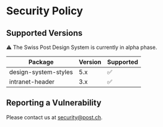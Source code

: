 # Security Policy

## Supported Versions

⚠️ The Swiss Post Design System is currently in alpha phase.

| Package                   | Version | Supported          |
| ------------------------- | ------- | ------------------ |
| design-system-styles      | 5.x     | :white_check_mark: |
| intranet-header           | 3.x     | :white_check_mark: |

## Reporting a Vulnerability

Please contact us at [security@post.ch](mailto:security@post.ch).
